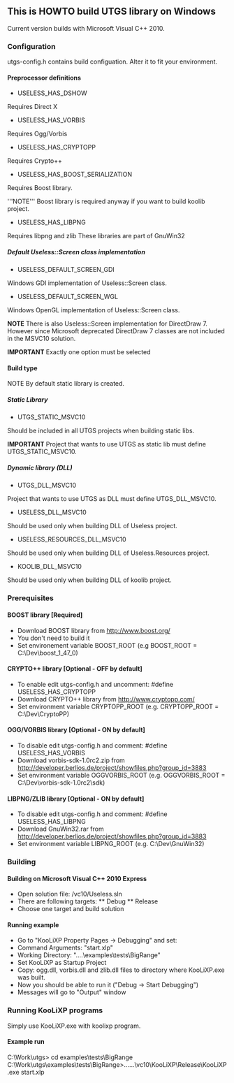 ## This is HOWTO build UTGS library on Windows

Current version builds with Microsoft Visual C++ 2010.

### Configuration
    
utgs-config.h contains build configuation.
Alter it to fit your environment.

#### Preprocessor definitions

* USELESS_HAS_DSHOW

Requires Direct X

* USELESS_HAS_VORBIS

Requires Ogg/Vorbis

* USELESS_HAS_CRYPTOPP

Requires Crypto++

* USELESS_HAS_BOOST_SERIALIZATION

Requires Boost library.

'''NOTE''' Boost library is required anyway if you want to build koolib project.

* USELESS_HAS_LIBPNG

Requires libpng and zlib
These libraries are part of GnuWin32

##### Default Useless::Screen class implementation

* USELESS_DEFAULT_SCREEN_GDI

Windows GDI implementation of Useless::Screen class.

* USELESS_DEFAULT_SCREEN_WGL

Windows OpenGL implementation of Useless::Screen class.

**NOTE** There is also Useless::Screen implementation for DirectDraw 7. However since Microsoft deprecated DirectDraw 7 classes are not included in the MSVC10 solution.

**IMPORTANT** Exactly one option must be selected

#### Build type

NOTE By default static library is created.

##### Static Library

* UTGS_STATIC_MSVC10

Should be included in all UTGS projects when building static libs.

**IMPORTANT** Project that wants to use UTGS as static lib must define UTGS_STATIC_MSVC10.

##### Dynamic library (DLL)

* UTGS_DLL_MSVC10

Project that wants to use UTGS as DLL must define UTGS_DLL_MSVC10.

* USELESS_DLL_MSVC10

Should be used only when building DLL of Useless project.

* USELESS_RESOURCES_DLL_MSVC10

Should be used only when building DLL of Useless.Resources project.

* KOOLIB_DLL_MSVC10

Should be used only when building DLL of koolib project.

### Prerequisites


#### BOOST library [Required]

* Download BOOST library from http://www.boost.org/
* You don't need to build it
* Set environement variable BOOST_ROOT (e.g BOOST_ROOT = C:\Dev\boost_1_47_0\)


#### CRYPTO++ library [Optional - OFF by default]

* To enable edit utgs-config.h and uncomment: #define USELESS_HAS_CRYPTOPP
* Download CRYPTO++ library from http://www.cryptopp.com/
* Set environment variable CRYPTOPP_ROOT (e.g. CRYPTOPP_ROOT = C:\Dev\CryptoPP\)


#### OGG/VORBIS library [Optional - ON by default]

* To disable edit utgs-config.h and comment: #define USELESS_HAS_VORBIS
* Download vorbis-sdk-1.0rc2.zip from http://developer.berlios.de/project/showfiles.php?group_id=3883
* Set environment variable OGGVORBIS_ROOT (e.g. OGGVORBIS_ROOT = C:\Dev\vorbis-sdk-1.0rc2\sdk)


#### LIBPNG/ZLIB library [Optional - ON by default]

* To disable edit utgs-config.h and comment: #define USELESS_HAS_LIBPNG
* Download GnuWin32.rar from http://developer.berlios.de/project/showfiles.php?group_id=3883
* Set environment variable LIBPNG_ROOT (e.g. C:\Dev\GnuWin32)


### Building

#### Building on Microsoft Visual C++ 2010 Express

* Open solution file: /vc10/Useless.sln
* There are following targets:
** Debug 
** Release
* Choose one target and build solution

#### Running example

* Go to "KooLiXP Property Pages -> Debugging" and set:
* Command Arguments: "start.xlp"
* Working Directory: "..\..\examples\tests\BigRange"
* Set KooLiXP as Startup Project
* Copy: ogg.dll, vorbis.dll and zlib.dll files to directory where KooLiXP.exe was built.
* Now you should be able to run it ("Debug -> Start Debugging")
* Messages will go to "Output" window


### Running KooLiXP programs

Simply use KooLiXP.exe with koolixp program.

#### Example run

 C:\Work\utgs> cd examples\tests\BigRange
 C:\Work\utgs\examples\tests\BigRange>..\..\..\vc10\KooLiXP\Release\KooLiXP.exe start.xlp


